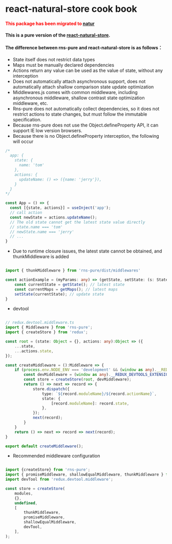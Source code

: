 # react-natural-store cook book

#### <font color=red >This package has been migrated to [natur](https://www.npmjs.com/package/natur)</font>

#### This is a pure version of the [react-natural-store](https://www.npmjs.com/package/react-natural-store).

#### The difference between rns-pure and react-natural-store is as follows：

- State itself does not restrict data types
- Maps must be manually declared dependencies
- Actions return any value can be used as the value of state, without any interception
- Does not automatically attach asynchronous support, does not automatically attach shallow comparison state update optimization
- Middlewares.js comes with common middleware, including asynchronous middleware, shallow contrast state optimization middleware, etc.
- Rns-pure does not automatically collect dependencies, so it does not restrict actions to state changes, but must follow the immutable specification.
- Because rns-pure does not use the Object.defineProperty API, it can support IE low version browsers.
- Because there is no Object.defineProperty interception, the following will occur

```ts
/*
  app: {
    state: {
      name: 'tom'
    },
    actions: {
      updateName: () => ({name: 'jerry'}),
    }
  }
*/

const App = () => {
  const [{state, actions}] = useInject('app');
  // call action
  const newState = actions.updateName();
  // The old state cannot get the latest state value directly
  // state.name === 'tom'
  // newState.name === 'jerry'
  // ...
}


```



- Due to runtime closure issues, the latest state cannot be obtained, and thunkMiddleware is added

```typescript

import { thunkMiddleware } from 'rns-pure/dist/middlewares'

const actionExample = (myParams: any) => (getState, setState: (s: State) => State, getMaps: () => InjectMaps) => {
    const currentState = getState(); // latest state
    const currentMaps = getMaps(); // latest maps
    setState(currentState); // update state
}
```
- devtool

```typescript

// redux.devtool.middleware.ts
import { Middleware } from 'rns-pure';
import { createStore } from 'redux';

const root = (state: Object = {}, actions: any):Object => ({
	...state,
	...actions.state,
});

const createMiddleware = ():Middleware => {
	if (process.env.NODE_ENV === 'development' && (window as any).__REDUX_DEVTOOLS_EXTENSION__) {
		const devMiddleware = (window as any).__REDUX_DEVTOOLS_EXTENSION__();
		const store = createStore(root, devMiddleware);
		return () => next => record => {
			store.dispatch({
				type: `${record.moduleName}/${record.actionName}`,
				state: {
					[record.moduleName]: record.state,
				},
			});
			next(record);
		}
	}
	return () => next => record => next(record);
}

export default createMiddleware();


```

- Recommended middleware configuration

```typescript

import {createStore} from 'rns-pure';
import { promiseMiddleware, shallowEqualMiddleware, thunkMiddleware } from 'rns-pure/dist/middlewares';
import devTool from 'redux.devtool.middleware';

const store = createStore(
	modules,
    {},
	undefined,
	[
		thunkMiddleware,
		promiseMiddleware,
		shallowEqualMiddleware,
		devTool,
	],
);
```
